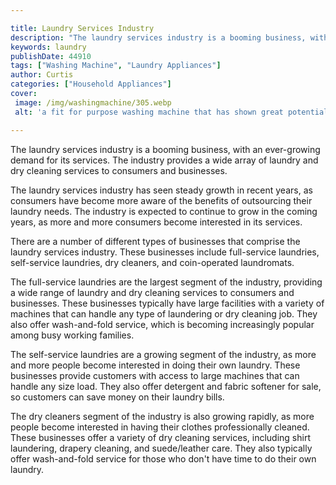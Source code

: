 ```yaml
---

title: Laundry Services Industry
description: "The laundry services industry is a booming business, with an ever-growing demand for its services. The industry provides a wide ar...keep reading to learn"
keywords: laundry
publishDate: 44910
tags: ["Washing Machine", "Laundry Appliances"]
author: Curtis
categories: ["Household Appliances"]
cover: 
 image: /img/washingmachine/305.webp
 alt: 'a fit for purpose washing machine that has shown great potential '

---
```


The laundry services industry is a booming business, with an ever-growing demand for its services. The industry provides a wide array of laundry and dry cleaning services to consumers and businesses.

The laundry services industry has seen steady growth in recent years, as consumers have become more aware of the benefits of outsourcing their laundry needs. The industry is expected to continue to grow in the coming years, as more and more consumers become interested in its services.

There are a number of different types of businesses that comprise the laundry services industry. These businesses include full-service laundries, self-service laundries, dry cleaners, and coin-operated laundromats.

The full-service laundries are the largest segment of the industry, providing a wide range of laundry and dry cleaning services to consumers and businesses. These businesses typically have large facilities with a variety of machines that can handle any type of laundering or dry cleaning job. They also offer wash-and-fold service, which is becoming increasingly popular among busy working families.

The self-service laundries are a growing segment of the industry, as more and more people become interested in doing their own laundry. These businesses provide customers with access to large machines that can handle any size load. They also offer detergent and fabric softener for sale, so customers can save money on their laundry bills.

The dry cleaners segment of the industry is also growing rapidly, as more people become interested in having their clothes professionally cleaned. These businesses offer a variety of dry cleaning services, including shirt laundering, drapery cleaning, and suede/leather care. They also typically offer wash-and-fold service for those who don't have time to do their own laundry.
